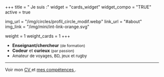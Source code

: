 +++
title = " Je suis :"
widget = "cards_widget"
widget_compo = "TRUE"
active = true

img_url = "/img/circles/profil_circle_modif.webp"
link_url = "#about"
img_link = "/img/mini/int-link-orange.svg"

weight = 1
weight_cards = 1
+++

- **Enseignant/chercheur** <span style="font-size: 87%;">(de formation)</span>
- **Codeur** et **curieux**  <span style="font-size: 87%;">(par passion)</span>
- <span style="font-size: 95%;">Amateur de voyages, BD, jeux et rugby</span>

---
Voir mon <a href="/cv">CV <i class="fa fa-id-card-o"></i></a> et <a href="/cv/#competences">mes compétences <i class="fa fa-cogs"></i></a>. 
